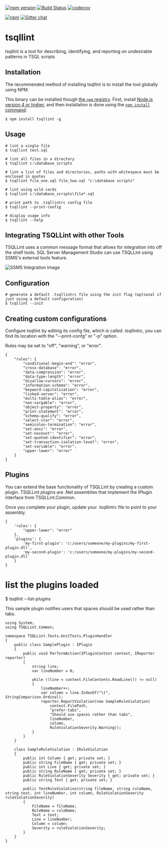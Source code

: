 [![npm version](https://badge.fury.io/js/tsqllint.svg)](https://badge.fury.io/js/tsqllint)
[![Build Status](https://ci.appveyor.com/api/projects/status/github/tsqllint/tsqllint?svg=true&branch=master)](https://ci.appveyor.com/project/nathan-boyd/tsqllint)
[![codecov](https://codecov.io/gh/tsqllint/tsqllint/branch/master/graph/badge.svg)](https://codecov.io/gh/tsqllint/tsqllint)  

[![npm](https://img.shields.io/npm/dt/tsqllint.svg)](https://www.npmjs.com/package/tsqllint)
[![Gitter chat](https://img.shields.io/gitter/room/badges/shields.svg)](https://gitter.im/TSQLLint/Lobby)

# tsqllint

tsqllint is a tool for describing, identifying, and reporting on undesirable patterns in TSQL scripts

## Installation

The recommended method of installing tsqllint is to install the tool globally using NPM.

This binary can be installed though [the `npm` registry](https://www.npmjs.com/). First, install [Node.js version 4 or higher](https://nodejs.org/en/download/), and then installation is done using the [`npm install` command](https://docs.npmjs.com/getting-started/installing-npm-packages-locally):

```
$ npm install tsqllint -g
```

## Usage
```
# lint a single file
$ tsqllint test.sql

# lint all files in a directory
$ tsqllint c:\database_scripts

# lint a list of files and directories, paths with whitespace must be enclosed in quotes
$ tsqllint file_one.sql file_two.sql "c:\database scripts"

# lint using wild cards
$ tsqllint c:\database_scripts\file*.sql

# print path to .tsqllintrc config file
$ tsqllint --print-config

# display usage info
$ tsqllint --help
```

## Integrating TSQLLint with other Tools

TSQLLint uses a common message format that allows for integration into off the shelf tools. SQL Server Management Studio can use TSQLLint using SSMS's external tools feature.

![SSMS Integration Image](documentation/SSMSIntegrationScreenshot.PNG)

## Configuration

```
# generate a default .tsqllintrc file using the init flag (optional if just using a default configuration)
$ tsqllint --init
```

## Creating custom configurations

Configure tsqllint by editing its config file, which is called .tsqllintrc, you can find its location with the "--print-confg" or "-p" option.  

Rules may be set to "off", "warning", or "error".

```
{
    "rules": {
        "conditional-begin-end": "error",
        "cross-database": "error",
        "data-compression": "error",
        "data-type-length": "error",
        "disallow-cursors": "error",
        "information-schema": "error",
        "keyword-capitalization": "error",
        "linked-server": "error",
        "multi-table-alias": "error",
        "non-sargable": "error",
        "object-property": "error",
        "print-statement": "error",
        "schema-qualify": "error",
        "select-star": "error",
        "semicolon-termination": "error",
        "set-ansi": "error",
        "set-nocount": "error",
        "set-quoted-identifier": "error",
        "set-transaction-isolation-level": "error",
        "set-variable": "error",
        "upper-lower": "error"
    }
}
```

## Plugins

You can extend the base functionality of TSQLLint by creating a custom plugin. TSQLLint plugins are .Net assemblies that implement the IPlugin interface from TSQLLint.Common.

Once you complete your plugin, update your .tsqllintrc file to point to your assembly.

```
{
    'rules': {
        "upper-lower": "error"
    },
    'plugins': {
        'my-first-plugin': 'c:/users/someone/my-plugins/my-first-plugin.dll',
        'my-second-plugin': 'c:/users/someone/my-plugins/my-second-plugin.dll'
    }
}
```

# list the plugins loaded
$ tsqllint --list-plugins

This sample plugin notifies users that spaces should be used rather than tabs.

```
using System;
using TSQLLint.Common;

namespace TSQLLint.Tests.UnitTests.PluginHandler
{
    public class SamplePlugin : IPlugin
    {
        public void PerformAction(IPluginContext context, IReporter reporter)
        {
            string line;
            var lineNumber = 0;

            while ((line = context.FileContents.ReadLine()) != null)
            {
                lineNumber++;
                var column = line.IndexOf("\t", StringComparison.Ordinal);
                reporter.ReportViolation(new SampleRuleViolation(
                    context.FilePath,
                    "prefer-tabs",
                    "Should use spaces rather than tabs",
                    lineNumber,
                    column,
                    RuleViolationSeverity.Warning));
            }
        }
    }

    class SampleRuleViolation : IRuleViolation
    {
        public int Column { get; private set; }
        public string FileName { get; private set; }
        public int Line { get; private set; }
        public string RuleName { get; private set; }
        public RuleViolationSeverity Severity { get; private set; }
        public string Text { get; private set; }

        public TestRuleViolation(string fileName, string ruleName, string text, int lineNumber, int column, RuleViolationSeverity ruleViolationSeverity)
        {
            FileName = fileName;
            RuleName = ruleName;
            Text = text;
            Line = lineNumber;
            Column = column;
            Severity = ruleViolationSeverity;
        }
    }
}
```
